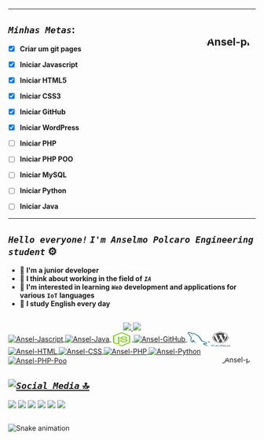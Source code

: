   ***
  ## **_`Minhas Metas`_**: <div><img align="right" alt="Ansel-pic" height="150" style="border-radius:50px;" src="https://user-images.githubusercontent.com/66381597/164872842-39e47a3b-b1ff-4cd9-a0e5-bb5d5ff11f00.jpg"></div>



- [x] **Criar um git pages**         
- [x] **Iniciar Javascript**
- [x] **Iniciar HTML5**
- [x] **Iniciar CSS3**
- [x] **Iniciar GitHub**
- [x] **Iniciar WordPress**
- [ ] **Iniciar PHP**
- [ ] **Iniciar PHP POO**
- [ ] **Iniciar MySQL**
- [ ] **Iniciar Python** 
- [ ] **Iniciar Java**


 ***
##  _`Hello everyone!`_  _`I'm Anselmo Polcaro Engineering student`_ ⚙️ 
- 🔭 **I'm a junior developer**
- 💬 **I think about working in the field of** **_`IA`_** 
- 🔗 **I'm interested in learning** _**`Web`**_ **development and applications for various** **`IoT`** **languages**
- 📓 **I study English every day**

##
<div align="center">
  <a href="https://github.com/polcaronet">
  <img height="150em" src="https://github-readme-stats.vercel.app/api?username=polcaronet&show_icons=true&theme=algolia&include_all_commits=true&count_private=true"/>
  <img height="150em" src="https://github-readme-stats.vercel.app/api/top-langs/?username=polcaronet&layout=compact&langs_count=7&theme=algolia"/>
</div>
<div style="display: inline_block"><td>
  <img align="center" alt="Ansel-Jascript" height="30" width="42" src="https://git.svarun.dev/devicons/devicon/raw/branch/master/icons/javascript/javascript-original.svg">
  <img align="center" alt="Ansel-Java" height="30" width="42" src="https://git.svarun.dev/devicons/devicon/raw/branch/master/icons/java/java-original.svg">
  <img align="center" alt="Ansel-Nodejs" height="30" width="42"                                              src="https://raw.githubusercontent.com/devicons/devicon/1119b9f84c0290e0f0b38982099a2bd027a48bf1/icons/nodejs/nodejs-original.svg">
  <img align="center" alt="Ansel-GitHub" height="30" width="42" src="https://git.svarun.dev/devicons/devicon/raw/branch/master/icons/github/github-original.svg">
  <img align="center" alt="Ansel-MySQL" height="30" width="42"   src="https://raw.githubusercontent.com/devicons/devicon/1119b9f84c0290e0f0b38982099a2bd027a48bf1/icons/mysql/mysql-original.svg">
  <img align="center" alt="Ansel-WorPress" height="30" width="42"  src="https://raw.githubusercontent.com/devicons/devicon/1119b9f84c0290e0f0b38982099a2bd027a48bf1/icons/wordpress/wordpress-original.svg">
  <img align="center" alt="Ansel-HTML" height="30" width="42" src="https://icongr.am/devicon/html5-original.svg?size=128&color=currentColor">
  <img align="center" alt="Ansel-CSS" height="30" width="42" src="https://git.svarun.dev/devicons/devicon/raw/branch/master/icons/css3/css3-original.svg">
  <img align="center" alt="Ansel-PHP" height="30" width="42" src="https://user-images.githubusercontent.com/66381597/165204589-3f8ba5d1-57a3-4b3b-bdbe-dcc61a3f2b9b.png">
  <img align="center" alt="Ansel-Python" height="30" width="42" src="https://git.svarun.dev/devicons/devicon/raw/branch/master/icons/python/python-original.svg">
  <img align="center" alt="Ansel-PHP-Poo" height="30" width="42" src="https://user-images.githubusercontent.com/66381597/165206649-10daa833-31e7-434d-a6a4-e4081530ed2d.png">
  <img align="right" alt="Ansel-pic" height="150" style="border-radius:50px;" src="https://cdn.discordapp.com/attachments/886994429309780089/965712076007952394/Meu_avatar_github.png?width=676&height=676">
 </td>
</div>
 
## <img align="left" src="https://user-images.githubusercontent.com/66381597/163893585-ec4a0c99-6901-4610-bc4f-a0bde0de172e.png"><span style="font-family: Arial, sans-serif">_`Social Media`_ 🔝</span> 
  <div> 
  <a href="https://www.linkedin.com/in/anselmo-polcaro-ribeiro-b2a570207" target="_blank"><img src="https://img.shields.io/badge/LinkedIn-0077B5?style=for-the-badge&logo=linkedin&logoColor=white" target="_blank"></a>
  <a href="https://www.instagram.com/polcaronet/" target="_blank"><img src="https://img.shields.io/badge/Instagram-E4405F?style=for-the-badge&logo=instagram&logoColor=white" target="_blank"></a>
    <a href="https://youtube.com/channel/UCidZ9rDQp3TYIrMV0I9ikvg" target="_blank"><img src="https://img.shields.io/badge/YouTube-FF0000?style=for-the-badge&logo=youtube&logoColor=white" target="_blank"></a>
  <a href="https://www.facebook.com/anselmo.polcaro/" target="_blank"><img src="https://img.shields.io/badge/Facebook-1877F2?style=for-the-badge&logo=facebook&logoColor=white" target="_blank"></a>
  <a href="https://medium.com/@polcaronet" target="_blank"><img src="https://img.shields.io/badge/Medium-12100E?style=for-the-badge&logo=medium&logoColor=white" target="_blank"></a>
    <a href="mailto:polcaronet@gmail.com"><img src="https://img.shields.io/badge/-Gmail-%23333?style=for-the-badge&logo=gmail&logoColor=white" target="_blank"></a></div>
     
 ##
       
![Snake animation](https://github.com/polcaronet/polcaronet/blob/output/github-contribution-grid-snake.svg)
</div>

